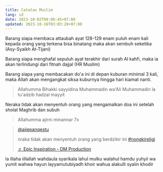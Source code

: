 ```yaml
---
title: Catatan Muslim
lang: id
date: 2023-10-02T09:09:45+07:00
updated: 2023-10-16T03:03:20+07:00
---
```


Barang siapa membaca attaubah ayat 128-129 enam puluh enam kali kepada orang yang terkena bisa binatang maka akan sembuh seketika (Asy-Syaikh At-Tijani)

Barang siapa menghafal sepuluh ayat terakhir dari surah Al kahfi, maka ia akan terlindungi dari fitnah dajjal (HR Muslim)

Barang siapa yang membacakan do'a ini di depan kuburan minimal 3 kali, maka Allah akan mengangkat siksa kuburnya hingga hari kiamat nanti.

> Allahumma Bihakki sayyidina Muhammadin wa'Ali Muhammadin la tu'adzib hadzal mayyit

Neraka tidak akan menyentuh orang yang mengamalkan doa ini setelah sholat Maghrib dan subuh

> Allahumma ajirni minannar 7x

<blockquote class="tiktok-embed" cite="https://www.tiktok.com/@ajiepanqestu/video/7233039713081298202" data-video-id="7233039713081298202" data-embed-from="embed_page" style="max-width: 605px;min-width: 325px;" > <section> <a target="_blank" title="@ajiepanqestu" href="https://www.tiktok.com/@ajiepanqestu?refer=embed">@ajiepanqestu</a> <p>nraka tidak akan menyentuh orang yang berdzikir ini <a title="nongkireligi" target="_blank" href="https://www.tiktok.com/tag/nongkireligi?refer=embed">#nongkireligi</a> </p> <a target="_blank" title="♬ Epic Inspiration - DM Production" href="https://www.tiktok.com/music/Epic-Inspiration-7116400670005872641?refer=embed">♬ Epic Inspiration - DM Production</a> </section> </blockquote> <script async src="https://www.tiktok.com/embed.js"></script>

la illaha iillallah wahdaula syarikala lahul mulku walahul hamdu yuhyii wa yumit
wahwa hayun layyamutubiyadh khoir wahua alakulli syaiin khodir
